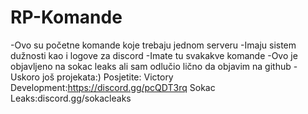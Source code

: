 # RP-Komande
-Ovo su početne komande koje trebaju jednom serveru -Imaju sistem dužnosti kao i logove za discord -Imate tu svakakve komande -Ovo je objavljeno na sokac leaks ali sam
odlučio lično da objavim na github
-Uskoro još projekata:)
Posjetite:
Victory Development:https://discord.gg/pcQDT3rq
Sokac Leaks:discord.gg/sokacleaks
